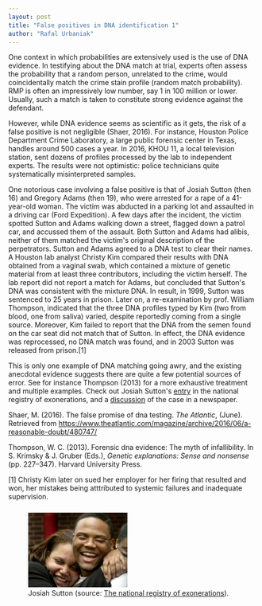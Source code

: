 ```yaml
---
layout: post
title: "False positives in DNA identification 1"
author: "Rafal Urbaniak"
---
```



One context in which probabilities are extensively used is the use of DNA evidence.  In testifying about the DNA match at trial, experts  often assess the probability that a random person, unrelated to the crime, would coincidentally match the crime stain profile (random match probability). RMP  is often an impressively low number, say 1 in 100 million or lower. Usually, such a match is taken to constitute strong evidence against the defendant.



However, while DNA evidence seems as scientific as it gets, the risk of a false positive is not negligible (Shaer, 2016). For instance, Houston Police Department Crime Laboratory, a large public forensic center in Texas, handles around 500 cases a year. In 2016, KHOU 11, a local television station, sent dozens of profiles processed by the lab to independent experts. The results were not optimistic: police technicians quite systematically misinterpreted samples.

One notorious case involving a false positive is that of Josiah Sutton (then 16) and Gregory Adams (then 19), who were arrested for a rape of a 41-year-old woman. The victim was abducted in a parking lot and assaulted in a driving car (Ford Expedition). A few days after the incident, the victim spotted Sutton and Adams walking down a street, flagged down a patrol car, and accussed them of the assault. Both Sutton and Adams had alibis, neither of them matched the victim's original description of the perpetrators. Sutton and Adams agreed to a DNA test to clear their names. A Houston lab analyst Christy Kim compared their results with DNA obtained from a vaginal swab, which contained a mixture of genetic material from at least three contributors, including the victim herself. The lab report did not report a match for Adams, but concluded that Sutton's DNA was consistent with the mixture DNA. In result, in 1999, Sutton was sentenced to 25 years in prison. Later on, a re-examination by prof. William Thompson, indicated that the three DNA profiles typed by Kim (two from blood, one from saliva) varied, despite reportedly coming from a single source. Moreover, Kim failed to report that the DNA from the semen found on the car seat did not match that of Sutton. In effect, the DNA evidence was reprocessed, no DNA match was found, and in 2003 Sutton was released from prison.[1]

This is only one example of DNA matching going awry, and the existing anecdotal evidence suggests there are quite a few potential sources of error. See for instance Thompson (2013) for a more exhaustive treatment and multiple examples. Check out Josiah Sutton's [entry](https://www.law.umich.edu/special/exoneration/Pages/casedetail.aspx?caseid=3672) in the national registry of exonerations, and a [discussion](https://www.mrt.com/news/article/Police-arrest-man-for-rape-that-sent-wrong-person-7692949.php) of the case in a newspaper.

Shaer, M. (2016). The false promise of dna testing. *The Atlantic*, (June). Retrieved from <https://www.theatlantic.com/magazine/archive/2016/06/a-reasonable-doubt/480747/>

Thompson, W. C. (2013). Forensic dna evidence: The myth of infallibility. In S. Krimsky & J. Gruber (Eds.), *Genetic explanations: Sense and nonsense* (pp. 227–347). Harvard University Press.

[1] Christy Kim later on sued her employer for her firing that resulted and won, her mistakes being atttributed to systemic failures and inadequate supervision.





<FIGURE>
<img src="../images/JosiahSutton.JPG"  width="200" style="float: center; padding: 10px 15px 0px 0px;"/>
<FIGCAPTION>
Josiah Sutton  (source: <a href="https://www.law.umich.edu/special/exoneration/Pages/casedetail.aspx?caseid=3672">The national registry of exonerations</a>).
</FIGCAPTION>
</FIGURE>


























<!--
<FIGURE>
<img src="../images/Weir.JPG"  width="200" style="float: center; padding: 10px 15px 0px 0px;"/>
<FIGCAPTION>
Bruce Weir (source: <a href="https://www.biostat.washington.edu/people/bruce-weir">University of Washington Website</a>).
</FIGCAPTION>
</FIGURE>
-->
